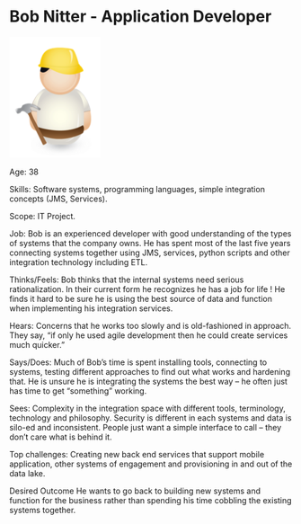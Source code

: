 <!-- SPDX-License-Identifier: Apache-2.0 -->

# Bob Nitter - Application Developer

![Icon](bob-nitter.png)

Age: 38

Skills: Software systems, programming languages, simple
integration concepts (JMS, Services).

Scope: IT Project.

Job: Bob is an experienced developer with good understanding of
the types of systems that the company owns.
He has spent most of the last five years connecting systems
together using JMS, services, python scripts and other
integration technology including ETL.  

Thinks/Feels:
Bob thinks that the internal systems need serious rationalization.
In their current form he recognizes he has a job for life !
He finds it hard to be sure he is using the best source of
data and function when implementing his integration services.

Hears:
Concerns that he works too slowly and is old-fashioned in approach.
They say, “if only he used agile development then he could create
services much quicker.”

Says/Does:
Much of Bob’s time is spent installing tools, connecting to systems,
testing different approaches to find out what works and hardening that.
He is unsure he is integrating the systems the best way – he often
just has time to get “something” working.

Sees:
Complexity in the integration space with different tools, terminology,
technology and philosophy.
Security is different in each systems and data is silo-ed and inconsistent.
People just want a simple interface to call – they don’t care what is behind it.

Top challenges:
Creating new back end services that support mobile application,
other systems of engagement and provisioning in and out of the data lake.

Desired Outcome
He wants to go back to building new systems and function for the business
rather than spending his time cobbling the existing systems together.

